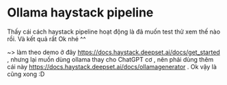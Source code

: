 # Ollama haystack pipeline

Thấy cái cách haystack pipeline hoạt động là đã muốn test thử xem thế nào rồi. Và kết quả rất Ok nhé ^^

~> làm theo demo ở đây https://docs.haystack.deepset.ai/docs/get_started , nhưng lại muốn dùng ollama thay cho ChatGPT cơ , nên phải dùng thêm cái này https://docs.haystack.deepset.ai/docs/ollamagenerator . Ok vậy là cũng xong :D
